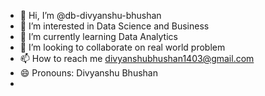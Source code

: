 - 👋 Hi, I’m @db-divyanshu-bhushan
- 👀 I’m interested in Data Science and Business
- 🌱 I’m currently learning Data Analytics
- 💞️ I’m looking to collaborate on real world problem
- 📫 How to reach me divyanshubhushan1403@gmail.com
- 😄 Pronouns: Divyanshu Bhushan
- 

<!---
db-divyanshu-bhushan/db-divyanshu-bhushan is a ✨ special ✨ repository because its `README.md` (this file) appears on your GitHub profile.
You can click the Preview link to take a look at your changes.
--->
